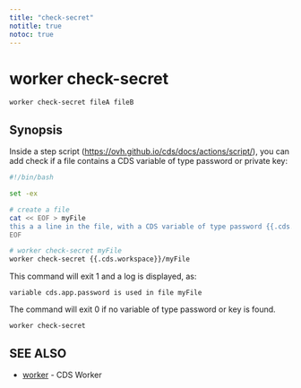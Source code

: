 ```yaml
---
title: "check-secret"
notitle: true
notoc: true
---
```

# worker check-secret

`worker check-secret fileA fileB`

## Synopsis



Inside a step script (https://ovh.github.io/cds/docs/actions/script/), you can add check if a file contains a CDS variable of type password or private key:

```bash
#!/bin/bash

set -ex

# create a file
cat << EOF > myFile
this a a line in the file, with a CDS variable of type password {{.cds.app.password}}
EOF

# worker check-secret myFile
worker check-secret {{.cds.workspace}}/myFile
```

This command will exit 1 and a log is displayed, as:

	variable cds.app.password is used in file myFile

The command will exit 0 if no variable of type password or key is found.

		

```
worker check-secret
```

## SEE ALSO

* [worker](/docs/components/worker/worker/)	 - CDS Worker

